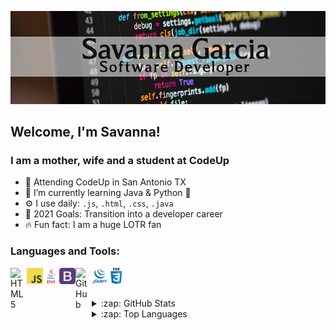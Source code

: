 <p align="center">
  <img src="header2.jpg">
</p>

<h2>Welcome, I'm Savanna!</h2><h3>I am a mother, wife and a student at CodeUp</h3>




- 🔭 Attending CodeUp in San Antonio TX
- 🌱 I’m currently learning Java & Python 💪
- ⚙️ I use daily: `.js`, `.html`, `.css`, `.java`
- 💎 2021 Goals: Transition into a developer career
- 🔥 Fun fact: I am a huge LOTR fan
### Languages and Tools:
<img align="left" alt="HTML5" width="26px" src="html1.png" />
<img align="left" alt="JavaScript" width="26px" src="https://raw.githubusercontent.com/github/explore/80688e429a7d4ef2fca1e82350fe8e3517d3494d/topics/javascript/javascript.png" />
<img align="left" alt="GitHub" width="26px" src="https://raw.githubusercontent.com/SavannaMarie/SavannaMarie/main/java.png" />
<img align="left" alt="GitHub" width="26px" src="https://raw.githubusercontent.com/github/explore/80688e429a7d4ef2fca1e82350fe8e3517d3494d/topics/bootstrap/bootstrap.png" />
<img align="left" alt="GitHub" width="26px" src="https://github.com/SavannaMarie/SavannaMarie/blob/main/mysql.png" />
<img align="left" alt="GitHub" width="26px" src="https://raw.githubusercontent.com/SavannaMarie/SavannaMarie/main/jquery.png" />
<img align="left" alt="CSS3" width="26px" src="https://raw.githubusercontent.com/github/explore/80688e429a7d4ef2fca1e82350fe8e3517d3494d/topics/css/css.png" />


<br /><br />
<details>
  <summary>:zap: GitHub Stats</summary>

  [![GitHub Streak](http://github-readme-streak-stats.herokuapp.com?user=SavannaMarie&theme=tokyonight_duo)](https://git.io/streak-stats) 

</details>

<details>
  <summary>:zap: Top Languages</summary>

  [![Top Langs](https://github-readme-stats.vercel.app/api/top-langs/?username=SavannaMarie&layout=compact&theme=omni)](https://github.com/SavannaMarie/github-readme-stats)

</details>

